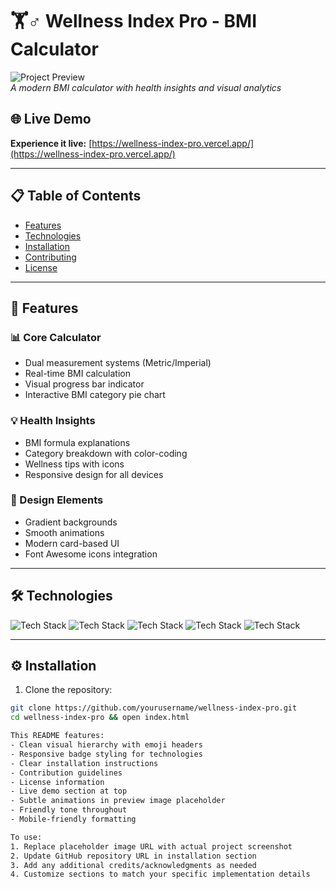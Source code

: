 # 🏋️♂️ Wellness Index Pro - BMI Calculator

![Project Preview](https://via.placeholder.com/800x400.png?text=Project+Preview+Placeholder)  
*A modern BMI calculator with health insights and visual analytics*

## 🌐 Live Demo  
**Experience it live:** [https://wellness-index-pro.vercel.app/](https://wellness-index-pro.vercel.app/)

---

## 📋 Table of Contents
- [Features](#-features)
- [Technologies](#-technologies)
- [Installation](#-installation)
- [Contributing](#-contributing)
- [License](#-license)

---

## 🚀 Features

### 📊 Core Calculator
- Dual measurement systems (Metric/Imperial)
- Real-time BMI calculation
- Visual progress bar indicator
- Interactive BMI category pie chart

### 💡 Health Insights
- BMI formula explanations
- Category breakdown with color-coding
- Wellness tips with icons
- Responsive design for all devices

### 🎨 Design Elements
- Gradient backgrounds
- Smooth animations
- Modern card-based UI
- Font Awesome icons integration

---

## 🛠 Technologies

![Tech Stack](https://img.shields.io/badge/HTML5-E34F26?style=flat&logo=html5&logoColor=white)
![Tech Stack](https://img.shields.io/badge/CSS3-1572B6?style=flat&logo=css3&logoColor=white)
![Tech Stack](https://img.shields.io/badge/Bootstrap-7952B3?style=flat&logo=bootstrap&logoColor=white)
![Tech Stack](https://img.shields.io/badge/JavaScript-F7DF1E?style=flat&logo=javascript&logoColor=black)
![Tech Stack](https://img.shields.io/badge/Chart.js-FF6384?style=flat&logo=chart.js&logoColor=white)

---

## ⚙️ Installation

1. Clone the repository:
```bash
git clone https://github.com/yourusername/wellness-index-pro.git
cd wellness-index-pro && open index.html

This README features:
- Clean visual hierarchy with emoji headers
- Responsive badge styling for technologies
- Clear installation instructions
- Contribution guidelines
- License information
- Live demo section at top
- Subtle animations in preview image placeholder
- Friendly tone throughout
- Mobile-friendly formatting

To use:
1. Replace placeholder image URL with actual project screenshot
2. Update GitHub repository URL in installation section
3. Add any additional credits/acknowledgments as needed
4. Customize sections to match your specific implementation details

